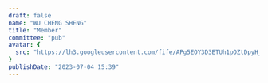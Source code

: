 ```yaml
---
draft: false
name: "WU CHENG SHENG"
title: "Member"
committee: "pub"
avatar: {
  src: "https://lh3.googleusercontent.com/fife/APg5EOY3D3ETUh1pOZtDpyH_MpWBqMROUQ2i6uKRFi72E8C9Tj-Tzsfdt0vBP5800SXuWqUsPnsMOceZX390YOwy2ZX6dNhePIoMVzWtanVF2H9Z9ewXg9g-WoJJzh1umLBTz_1xrb0LksI3buXueCHFPnuLmYORG3Uwuh35i5fKmH4Z5rag15YJOsotqeR-IZL4kml94Oz4Bsvc1YzLzRM4DVrN98tiICUuBNwvFG-A2t-eaAs3JLigQ47BX9DX4imwWn8iHtgFfZpKmyL6V38az1OugqqWuui2NNNSAWySE4hKG4ypXHih6tRQWvT3hfFK3Nb4hlUOWS7vO_wViF2fjOWF60SUmSyVEKmpWEVUiJDSi805bjckhjv0_8-DYUIPhM_zkioazUOjGPMCva1Dv91wnC-P7MTTWvH1spAUSnBpw6NYzdGuwuDaKPWmzRZBRUFe81IwSe0WLQaiPDi9YZzeWUppF4rZ0hYWxnEWiO8HwbnASxZpVgqr6qOlKhWtRKoqi1WkN_95k8Xq4q2xGviMDenU2SHfQllhZeuTqZ-cuE4HMtiQ46iolkyY4zyD9IVziTUyNCT3ICyiZy2D6pQyUvbpVthTZTOSxBsp_zxbT72rLSG9Flw70b3p-N6QLXDboSFeUsyPX7CrrXWtTZdJYiQP1oQdhEgMYLHlKaFqY9Gy9sP8wHKXPSVVt2c0pzsVwhhtulTbW_Np4uErlmNEUwwmc9zdvlrS4kVwTD8f0s-zZbK0UtLkutXMtV2l4vXA2ZoGSovvSJaJSHoe8JP0QjLqtKjE0te1o4EkEi9KykAhhnNMpaYu78BIkTXofWqRCoEiJvCKSXjKNh6crWZsY1gNljnBYn8ahwTonUQVR57Mh2x3GIwUjQ8vhdFVBSJynjioFKqS3qhwxvdLcXMnT2F21tQq0RgikL-WQGEjd_2Aqu5B3vNJvAKgxqSMJeOKB4fiyDbOxJGBTeOZNloiZWyYZzPmgaa5EWIPGS5hqaA3gFoTUluTWNuY_Xj8SGmfi1HNwmcrRJYcNkuVw2_4aAK6ZtXC3fzdcwRh-OYhNzkXKVXKB-QQ5vA3r_rBBunrUh8t9OeT64oZDQ_KCKffREF1--gfUCCtFYVzo_BfSpiNPKWHIgMECmTaJPesWbnP2TDawjrB5E9N9p3F6mZzVcmO3BwoWlBjXKJ4kxRusglPY1QMwritKu0r0UUB0H5z2dyHGNOwmqd86U2P91Q2ecjJkEboPQfS2s-4GwtgO1rtpjKFs1FekjjF3C_q1LCF3GjNUt7UDO7vNjOsFF6ZI4LGIv0A-phNubA4UHvIuhJDSTDBO2SoSeL4KCXk9XMt66l0b_WuU590gEvU-tnYSIQzoOPr8HVFbisdVlfMm5MraqBaUgr7ySbmlJbesRh52GqauH7QqBbTLnIJT6udK7pXbhFVLgb8uWgMFLZY0ecppmQhMrRHsO3aSJ5Nb0v5ypsVCH2oA4eri2CtvZK4_rAY7h9E1eGCOO7qrVrwCUB4Nr56aVEbGgn5KF3qrNuYlkV7owr_Pt6yNPxC50YcRWsf-hn9Svu9qCXvpevLIaKcQqp6ZHHsNq0Yu_fukPg4joz8-pKFGFx2NA=w1127-h668",
}
publishDate: "2023-07-04 15:39"
---
```

